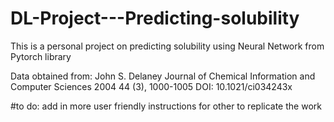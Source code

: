 # DL-Project---Predicting-solubility
This is a personal project on predicting solubility using Neural Network from Pytorch library 

Data obtained from:
John S. Delaney
Journal of Chemical Information and Computer Sciences 2004 44 (3), 1000-1005
DOI: 10.1021/ci034243x

#to do: add in more user friendly instructions for other to replicate the work

